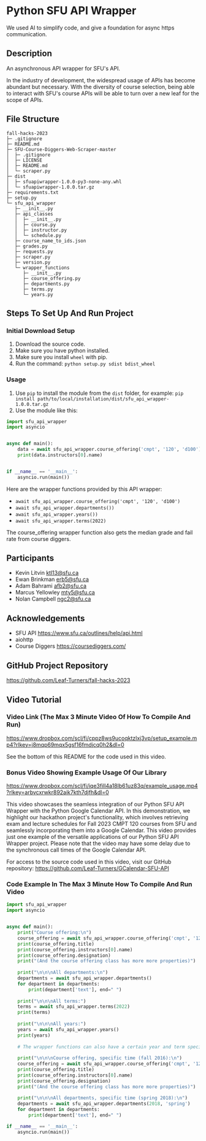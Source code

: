 # Python SFU API Wrapper

We used AI to simplify code, and give a foundation for async https communication.

## Description

An asynchronous API wrapper for SFU's API.

In the industry of development, the widespread usage of APIs has become abundant but necessary. With the diversity of
course selection, being able to interact with SFU's course APIs will be able to turn over a new leaf for the scope of
APIs.

## File Structure
```
fall-hacks-2023
├─ .gitignore
├─ README.md
├─ SFU-Course-Diggers-Web-Scraper-master
│  ├─ .gitignore
│  ├─ LICENSE
│  ├─ README.md
│  └─ scraper.py
├─ dist
│  ├─ sfuapiwrapper-1.0.0-py3-none-any.whl
│  └─ sfuapiwrapper-1.0.0.tar.gz
├─ requirements.txt
├─ setup.py
└─ sfu_api_wrapper
   ├─ __init__.py
   ├─ api_classes
   │  ├─ __init__.py
   │  ├─ course.py
   │  ├─ instructor.py
   │  └─ schedule.py
   ├─ course_name_to_ids.json
   ├─ grades.py
   ├─ requests.py
   ├─ scraper.py
   ├─ version.py
   └─ wrapper_functions
      ├─ __init__.py
      ├─ course_offering.py
      ├─ departments.py
      ├─ terms.py
      └─ years.py

```

## Steps To Set Up And Run Project

### Initial Download Setup

1. Download the source code.
2. Make sure you have python installed.
3. Make sure you install `wheel` with pip.
4. Run the command: `python setup.py sdist bdist_wheel`

### Usage

1. Use `pip` to install the module from the `dist` folder, for example: `pip install path/to/local/installation/dist/sfu_api_wrapper-1.0.0.tar.gz`
2. Use the module like this:

```python
import sfu_api_wrapper
import asyncio


async def main():
    data = await sfu_api_wrapper.course_offering('cmpt', '120', 'd100')
    print(data.instructors[0].name)


if __name__ == '__main__':
    asyncio.run(main())
```

Here are the wrapper functions provided by this API wrapper:
- `await sfu_api_wrapper.course_offering('cmpt', '120', 'd100')`
- `await sfu_api_wrapper.departments())`
- `await sfu_api_wrapper.years())`
- `await sfu_api_wrapper.terms(2022)`

The course_offering wrapper function also gets the median grade and fail rate from course diggers.

## Participants
- Kevin Litvin ktl13@sfu.ca   
- Ewan Brinkman erb5@sfu.ca  
- Adam Bahrami afb2@sfu.ca  
- Marcus Yellowley mty5@sfu.ca  
- Nolan Campbell ngc2@sfu.ca

## Acknowledgements
- SFU API https://www.sfu.ca/outlines/help/api.html
- aiohttp
- Course Diggers https://coursediggers.com/

## GitHub Project Repository
https://github.com/Leaf-Turners/fall-hacks-2023

## Video Tutorial

### Video Link (The Max 3 Minute Video Of How To Compile And Run)

https://www.dropbox.com/scl/fi/cppz8ws9ucoqktzlxj3vp/setup_example.mp4?rlkey=j8mqp69mqx5gsf16fmdjcq0h2&dl=0

See the bottom of this README for the code used in this video.

### Bonus Video Showing Example Usage Of Our Library

https://www.dropbox.com/scl/fi/iqe3fill4a18lb61uz83q/example_usage.mp4?rlkey=arbvcxrwkr892aik7kth7djfh&dl=0

This video showcases the seamless integration of our Python SFU API Wrapper with the Python Google Calendar API. In this demonstration, we highlight our hackathon project's functionality, which involves retrieving exam and lecture schedules for Fall 2023 CMPT 120 courses from SFU and seamlessly incorporating them into a Google Calendar. This video provides just one example of the versatile applications of our Python SFU API Wrapper project. Please note that the video may have some delay due to the synchronous call times of the Google Calendar API.

For access to the source code used in this video, visit our GitHub repository: https://github.com/Leaf-Turners/GCalendar-SFU-API

### Code Example In The Max 3 Minute How To Compile And Run Video

```python
import sfu_api_wrapper
import asyncio


async def main():
    print("Course offering:\n")
    course_offering = await sfu_api_wrapper.course_offering('cmpt', '120', 'd100')
    print(course_offering.title)
    print(course_offering.instructors[0].name)
    print(course_offering.designation)
    print("(And the course offering class has more more properties)")
    
    print("\n\n\nAll departments:\n")
    departments = await sfu_api_wrapper.departments()
    for department in departments:
        print(department['text'], end=" ")
    
    print("\n\n\nAll terms:")
    terms = await sfu_api_wrapper.terms(2022)
    print(terms)
    
    print("\n\n\nAll years:")
    years = await sfu_api_wrapper.years()
    print(years)
    
    # The wrapper functions can also have a certain year and term specified.
    
    print("\n\n\nCourse offering, specific time (fall 2016):\n")
    course_offering = await sfu_api_wrapper.course_offering('cmpt', '120', 'd100', 2016, 'fall')
    print(course_offering.title)
    print(course_offering.instructors[0].name)
    print(course_offering.designation)
    print("(And the course offering class has more more properties)")
    
    print("\n\n\nAll departments, specific time (spring 2018):\n")
    departments = await sfu_api_wrapper.departments(2018, 'spring')
    for department in departments:
        print(department['text'], end=" ")

if __name__ == '__main__':
    asyncio.run(main())
```

